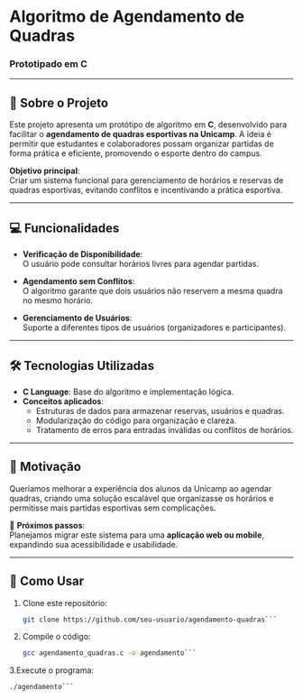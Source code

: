 #  Algoritmo de Agendamento de Quadras   
### Prototipado em C   

---

## 📖 Sobre o Projeto  
Este projeto apresenta um protótipo de algoritmo em **C**, desenvolvido para facilitar o **agendamento de quadras esportivas na Unicamp**. A ideia é permitir que estudantes e colaboradores possam organizar partidas de forma prática e eficiente, promovendo o esporte dentro do campus.  

 **Objetivo principal**:  
Criar um sistema funcional para gerenciamento de horários e reservas de quadras esportivas, evitando conflitos e incentivando a prática esportiva.  

---

## 💻 Funcionalidades  
-  **Verificação de Disponibilidade**:  
  O usuário pode consultar horários livres para agendar partidas.  

-  **Agendamento sem Conflitos**:  
  O algoritmo garante que dois usuários não reservem a mesma quadra no mesmo horário.  

-  **Gerenciamento de Usuários**:  
  Suporte a diferentes tipos de usuários (organizadores e participantes).  

---

## 🛠️ Tecnologias Utilizadas  
- **C Language**: Base do algoritmo e implementação lógica.  
- **Conceitos aplicados**:  
  - Estruturas de dados para armazenar reservas, usuários e quadras.  
  - Modularização do código para organização e clareza.  
  - Tratamento de erros para entradas inválidas ou conflitos de horários.  

---

## 🌟 Motivação  
Queríamos melhorar a experiência dos alunos da Unicamp ao agendar quadras, criando uma solução escalável que organizasse os horários e permitisse mais partidas esportivas sem complicações.  

🚀 **Próximos passos**:  
Planejamos migrar este sistema para uma **aplicação web ou mobile**, expandindo sua acessibilidade e usabilidade.  

---

## 🚴 Como Usar  
1. Clone este repositório:  
   ```bash
   git clone https://github.com/seu-usuario/agendamento-quadras```

2. Compile o código:
   ```bash
   gcc agendamento_quadras.c -o agendamento```

3.Execute o programa:
```bash
./agendamento```

